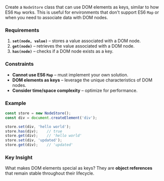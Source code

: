 Create a `NodeStore` class that can use DOM elements as keys, similar to how ES6 `Map` works. This is useful for environments that don't support ES6 `Map` or when you need to associate data with DOM nodes.

### Requirements

1. **`set(node, value)`** – stores a value associated with a DOM node.
2. **`get(node)`** – retrieves the value associated with a DOM node.
3. **`has(node)`** – checks if a DOM node exists as a key.

### Constraints

- **Cannot use ES6 `Map`** – must implement your own solution.
- **DOM elements as keys** – leverage the unique characteristics of DOM nodes.
- **Consider time/space complexity** – optimize for performance.

### Example

```js
const store = new NodeStore();
const div = document.createElement('div');

store.set(div, 'hello world');
store.has(div);    // true
store.get(div);    // 'hello world'
store.set(div, 'updated');
store.get(div);    // 'updated'
```

### Key Insight

What makes DOM elements special as keys? They are **object references** that remain stable throughout their lifecycle.
